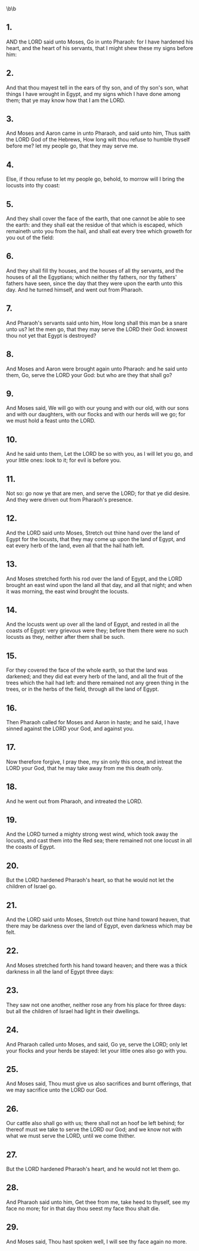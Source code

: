 \b\b
## 1.
AND the LORD said unto Moses, Go in unto Pharaoh: for I have hardened his heart, and the heart of his servants, that I might shew these my signs before him:
## 2.
And that thou mayest tell in the ears of thy son, and of thy son's son, what things I have wrought in Egypt, and my signs which I have done among them; that ye may know how that I am the LORD.
## 3.
And Moses and Aaron came in unto Pharaoh, and said unto him, Thus saith the LORD God of the Hebrews, How long wilt thou refuse to humble thyself before me?  let my people go, that they may serve me.
## 4.
Else, if thou refuse to let my people go, behold, to morrow will I bring the locusts into thy coast:
## 5.
And they shall cover the face of the earth, that one cannot be able to see the earth: and they shall eat the residue of that which is escaped, which remaineth unto you from the hail, and shall eat every tree which groweth for you out of the field:
## 6.
And they shall fill thy houses, and the houses of all thy servants, and the houses of all the Egyptians; which neither thy fathers, nor thy fathers' fathers have seen, since the day that they were upon the earth unto this day.  And he turned himself, and went out from Pharaoh.
## 7.
And Pharaoh's servants said unto him, How long shall this man be a snare unto us?  let the men go, that they may serve the LORD their God: knowest thou not yet that Egypt is destroyed?
## 8.
And Moses and Aaron were brought again unto Pharaoh: and he said unto them, Go, serve the LORD your God: but who are they that shall go?
## 9.
And Moses said, We will go with our young and with our old, with our sons and with our daughters, with our flocks and with our herds will we go; for we must hold a feast unto the LORD.
## 10.
And he said unto them, Let the LORD be so with you, as I will let you go, and your little ones: look to it; for evil is before you.
## 11.
Not so: go now ye that are men, and serve the LORD; for that ye did desire.  And they were driven out from Pharaoh's presence.
## 12.
And the LORD said unto Moses, Stretch out thine hand over the land of Egypt for the locusts, that they may come up upon the land of Egypt, and eat every herb of the land, even all that the hail hath left.
## 13.
And Moses stretched forth his rod over the land of Egypt, and the LORD brought an east wind upon the land all that day, and all that night; and when it was morning, the east wind brought the locusts.
## 14.
And the locusts went up over all the land of Egypt, and rested in all the coasts of Egypt: very grievous were they; before them there were no such locusts as they, neither after them shall be such.
## 15.
For they covered the face of the whole earth, so that the land was darkened; and they did eat every herb of the land, and all the fruit of the trees which the hail had left: and there remained not any green thing in the trees, or in the herbs of the field, through all the land of Egypt.
## 16.
Then Pharaoh called for Moses and Aaron in haste; and he said, I have sinned against the LORD your God, and against you.
## 17.
Now therefore forgive, I pray thee, my sin only this once, and intreat the LORD your God, that he may take away from me this death only.
## 18.
And he went out from Pharaoh, and intreated the LORD.
## 19.
And the LORD turned a mighty strong west wind, which took away the locusts, and cast them into the Red sea; there remained not one locust in all the coasts of Egypt.
## 20.
But the LORD hardened Pharaoh's heart, so that he would not let the children of Israel go.
## 21.
And the LORD said unto Moses, Stretch out thine hand toward heaven, that there may be darkness over the land of Egypt, even darkness which may be felt.
## 22.
And Moses stretched forth his hand toward heaven; and there was a thick darkness in all the land of Egypt three days:
## 23.
They saw not one another, neither rose any from his place for three days: but all the children of Israel had light in their dwellings.
## 24.
And Pharaoh called unto Moses, and said, Go ye, serve the LORD; only let your flocks and your herds be stayed: let your little ones also go with you.
## 25.
And Moses said, Thou must give us also sacrifices and burnt offerings, that we may sacrifice unto the LORD our God.
## 26.
Our cattle also shall go with us; there shall not an hoof be left behind; for thereof must we take to serve the LORD our God; and we know not with what we must serve the LORD, until we come thither.
## 27.
But the LORD hardened Pharaoh's heart, and he would not let them go.
## 28.
And Pharaoh said unto him, Get thee from me, take heed to thyself, see my face no more; for in that day thou seest my face thou shalt die.
## 29.
And Moses said, Thou hast spoken well, I will see thy face again no more.
